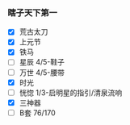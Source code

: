 ### 瞎子天下第一
- [x] 荒古太刀
- [x] 上元节
- [x] 铁马
- [ ] 星辰 4/5-鞋子
- [ ] 万世 4/5-腰带
- [x] 时光
- [ ] 恍惚 1/3-启明星的指引/清泉流响
- [x] 三神器
- [ ] B套 76/170
